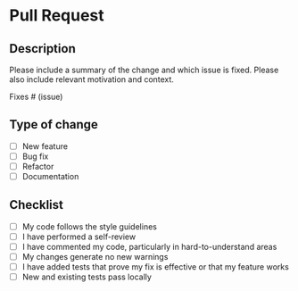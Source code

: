 # Pull Request

## Description

Please include a summary of the change and which issue is fixed. Please also include relevant motivation and context.

Fixes # (issue)

## Type of change
- [ ] New feature
- [ ] Bug fix
- [ ] Refactor
- [ ] Documentation

## Checklist
- [ ] My code follows the style guidelines
- [ ] I have performed a self-review
- [ ] I have commented my code, particularly in hard-to-understand areas
- [ ] My changes generate no new warnings
- [ ] I have added tests that prove my fix is effective or that my feature works
- [ ] New and existing tests pass locally 